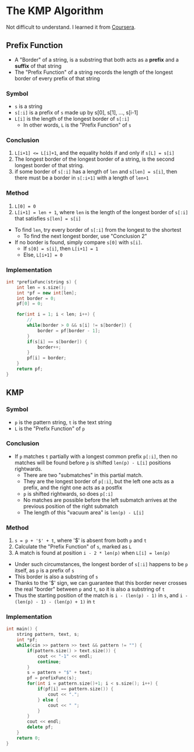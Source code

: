 # The KMP Algorithm

Not difficult to understand. I learned it from [Coursera](https://www.coursera.org/learn/algorithms-on-strings/home/week/3).

## Prefix Function

- A "Border" of a string, is a substring that both acts as a **prefix** and a **suffix** of that string
- The "Prefix Function" of a string records the length of the longest border of every prefix of that string

### Symbol

- `s` is a string
- `s[:i]` is a prefix of `s` made up by s[0], s[1], ..., s[i-1]
- `L[i]` is the length of the longest border of `s[:i]`
  - In other words, `L` is the "Prefix Function" of `s`

### Conclusion
1. `L[i+1] <= L[i]+1`, and the equality holds if and only if `s[L] = s[i]`
2. The longest border of the longest border of a string, is the second longest border of that string.
3. if some border of `s[:i]` has a length of `len` and `s[len] = s[i]`, then there must be a border in `s[:i+1]` with a length of `len+1`

### Method
1. `L[0] = 0`
2. `L[i+1] = len + 1`, where `len` is the length of the longest border of `s[:i]` that satisfies `s[len] = s[i]`
  - To find `len`, try every border of `s[:i]` from the longest to the shortest
    - To find the next longest border, use "Conclusion 2"
  - If no border is found, simply compare `s[0]` with `s[i]`.
    - If `s[0] = s[i]`, then `L[i+1] = 1`
    - Else, `L[i+1] = 0`

### Implementation

```cpp
int *prefixFunc(string s) {
	int len = s.size();
	int *pf = new int[len];
	int border = 0;
	pf[0] = 0;

	for(int i = 1; i < len; i++) {
		// 
		while(border > 0 && s[i] != s[border]) {
			border = pf[border - 1];
		}
		if(s[i] == s[border]) {
			border++;
		}
		pf[i] = border;
	}
	return pf;
}
```

## KMP

### Symbol

- `p` is the pattern string, `t` is the text string
- `L` is the "Prefix Function" of `p`

### Conclusion

- If `p` matches `t` partially with a longest common prefix `p[:i]`, then no matches will be found before `p` is shifted `len(p) - L[i]` positions rightwards.
  - There are two "submatches" in this partial match.
  - They are the longest border of `p[:i]`, but the left one acts as a prefix, and the right one acts as a postfix
  - `p` is shifted rightwards, so does `p[:i]`
  - No matches are possible before the left submatch arrives at the previous position of the right submatch
  - The length of this "vacuum area" is `len(p) - L[i]`

### Method

1. `s = p + '$' + t`, where '$' is absent from both `p` and `t`
2. Calculate the "Prefix Function" of `s`, marked as `L`
3. A match is found at position `i - 2 * len(p)` when `L[i] = len(p)`
  - Under such circumstances, the longest border of `s[:i]` happens to be `p` itself, as `p` is a prefix of `s`
  - This border is also a substring of `s`
  - Thanks to the '$' sign, we can guarantee that this border never crosses the real "border" between `p` and `t`, so it is also a substring of `t`
  - Thus the starting position of the match is `i - (len(p) - 1)` in `s`, and `i - (len(p) - 1) - (len(p) + 1)` in `t`

### Implementation

```cpp
int main() {
	string pattern, text, s;
	int *pf;
	while(cin >> pattern >> text && pattern != "") {
		if(pattern.size() > text.size()) {
			cout << "-1" << endl;
			continue;
		}
		s = pattern + "$" + text;
		pf = prefixFunc(s);
		for(int i = pattern.size()+1; i < s.size(); i++) {
			if(pf[i] == pattern.size()) {
				cout << ".";
			} else {
				cout << " ";
			}
		}
		cout << endl;
		delete pf;
	}
	return 0;
}
```